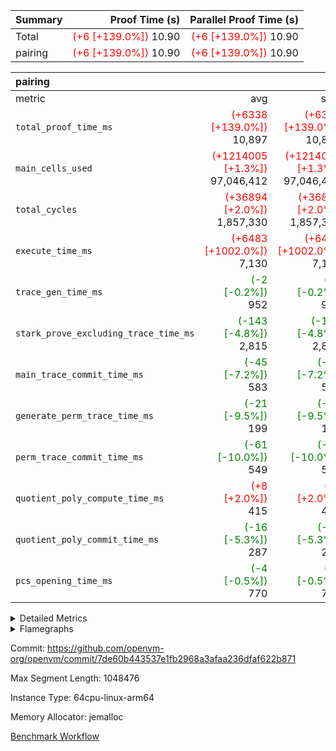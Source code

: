 | Summary | Proof Time (s) | Parallel Proof Time (s) |
|:---|---:|---:|
| Total | <span style='color: red'>(+6 [+139.0%])</span> 10.90 | <span style='color: red'>(+6 [+139.0%])</span> 10.90 |
| pairing | <span style='color: red'>(+6 [+139.0%])</span> 10.90 | <span style='color: red'>(+6 [+139.0%])</span> 10.90 |


| pairing |||||
|:---|---:|---:|---:|---:|
|metric|avg|sum|max|min|
| `total_proof_time_ms ` | <span style='color: red'>(+6338 [+139.0%])</span> 10,897 | <span style='color: red'>(+6338 [+139.0%])</span> 10,897 | <span style='color: red'>(+6338 [+139.0%])</span> 10,897 | <span style='color: red'>(+6338 [+139.0%])</span> 10,897 |
| `main_cells_used     ` | <span style='color: red'>(+1214005 [+1.3%])</span> 97,046,412 | <span style='color: red'>(+1214005 [+1.3%])</span> 97,046,412 | <span style='color: red'>(+1214005 [+1.3%])</span> 97,046,412 | <span style='color: red'>(+1214005 [+1.3%])</span> 97,046,412 |
| `total_cycles        ` | <span style='color: red'>(+36894 [+2.0%])</span> 1,857,330 | <span style='color: red'>(+36894 [+2.0%])</span> 1,857,330 | <span style='color: red'>(+36894 [+2.0%])</span> 1,857,330 | <span style='color: red'>(+36894 [+2.0%])</span> 1,857,330 |
| `execute_time_ms     ` | <span style='color: red'>(+6483 [+1002.0%])</span> 7,130 | <span style='color: red'>(+6483 [+1002.0%])</span> 7,130 | <span style='color: red'>(+6483 [+1002.0%])</span> 7,130 | <span style='color: red'>(+6483 [+1002.0%])</span> 7,130 |
| `trace_gen_time_ms   ` | <span style='color: green'>(-2 [-0.2%])</span> 952 | <span style='color: green'>(-2 [-0.2%])</span> 952 | <span style='color: green'>(-2 [-0.2%])</span> 952 | <span style='color: green'>(-2 [-0.2%])</span> 952 |
| `stark_prove_excluding_trace_time_ms` | <span style='color: green'>(-143 [-4.8%])</span> 2,815 | <span style='color: green'>(-143 [-4.8%])</span> 2,815 | <span style='color: green'>(-143 [-4.8%])</span> 2,815 | <span style='color: green'>(-143 [-4.8%])</span> 2,815 |
| `main_trace_commit_time_ms` | <span style='color: green'>(-45 [-7.2%])</span> 583 | <span style='color: green'>(-45 [-7.2%])</span> 583 | <span style='color: green'>(-45 [-7.2%])</span> 583 | <span style='color: green'>(-45 [-7.2%])</span> 583 |
| `generate_perm_trace_time_ms` | <span style='color: green'>(-21 [-9.5%])</span> 199 | <span style='color: green'>(-21 [-9.5%])</span> 199 | <span style='color: green'>(-21 [-9.5%])</span> 199 | <span style='color: green'>(-21 [-9.5%])</span> 199 |
| `perm_trace_commit_time_ms` | <span style='color: green'>(-61 [-10.0%])</span> 549 | <span style='color: green'>(-61 [-10.0%])</span> 549 | <span style='color: green'>(-61 [-10.0%])</span> 549 | <span style='color: green'>(-61 [-10.0%])</span> 549 |
| `quotient_poly_compute_time_ms` | <span style='color: red'>(+8 [+2.0%])</span> 415 | <span style='color: red'>(+8 [+2.0%])</span> 415 | <span style='color: red'>(+8 [+2.0%])</span> 415 | <span style='color: red'>(+8 [+2.0%])</span> 415 |
| `quotient_poly_commit_time_ms` | <span style='color: green'>(-16 [-5.3%])</span> 287 | <span style='color: green'>(-16 [-5.3%])</span> 287 | <span style='color: green'>(-16 [-5.3%])</span> 287 | <span style='color: green'>(-16 [-5.3%])</span> 287 |
| `pcs_opening_time_ms ` | <span style='color: green'>(-4 [-0.5%])</span> 770 | <span style='color: green'>(-4 [-0.5%])</span> 770 | <span style='color: green'>(-4 [-0.5%])</span> 770 | <span style='color: green'>(-4 [-0.5%])</span> 770 |



<details>
<summary>Detailed Metrics</summary>

| group | num_segments | keygen_time_ms | commit_exe_time_ms |
| --- | --- | --- | --- |
| pairing | 1 | 1,083 | 10 | 

| group | air_name | quotient_deg | interactions | constraints |
| --- | --- | --- | --- | --- |
| pairing | AccessAdapterAir<16> | 2 | 5 | 12 | 
| pairing | AccessAdapterAir<2> | 2 | 5 | 12 | 
| pairing | AccessAdapterAir<32> | 2 | 5 | 12 | 
| pairing | AccessAdapterAir<4> | 2 | 5 | 12 | 
| pairing | AccessAdapterAir<8> | 2 | 5 | 12 | 
| pairing | BitwiseOperationLookupAir<8> | 2 | 2 | 4 | 
| pairing | KeccakVmAir | 2 | 321 | 4,513 | 
| pairing | MemoryMerkleAir<8> | 2 | 4 | 39 | 
| pairing | PersistentBoundaryAir<8> | 2 | 3 | 7 | 
| pairing | PhantomAir | 2 | 3 | 5 | 
| pairing | Poseidon2PeripheryAir<BabyBearParameters>, 1> | 2 | 1 | 286 | 
| pairing | ProgramAir | 1 | 1 | 4 | 
| pairing | RangeTupleCheckerAir<2> | 1 | 1 | 4 | 
| pairing | Rv32HintStoreAir | 2 | 18 | 28 | 
| pairing | VariableRangeCheckerAir | 1 | 1 | 4 | 
| pairing | VmAirWrapper<Rv32BaseAluAdapterAir, BaseAluCoreAir<4, 8> | 2 | 20 | 37 | 
| pairing | VmAirWrapper<Rv32BaseAluAdapterAir, LessThanCoreAir<4, 8> | 2 | 18 | 40 | 
| pairing | VmAirWrapper<Rv32BaseAluAdapterAir, ShiftCoreAir<4, 8> | 2 | 24 | 91 | 
| pairing | VmAirWrapper<Rv32BranchAdapterAir, BranchEqualCoreAir<4> | 2 | 11 | 20 | 
| pairing | VmAirWrapper<Rv32BranchAdapterAir, BranchLessThanCoreAir<4, 8> | 2 | 13 | 35 | 
| pairing | VmAirWrapper<Rv32CondRdWriteAdapterAir, Rv32JalLuiCoreAir> | 2 | 10 | 18 | 
| pairing | VmAirWrapper<Rv32IsEqualModAdapterAir<2, 1, 32, 32>, ModularIsEqualCoreAir<32, 4, 8> | 2 | 25 | 225 | 
| pairing | VmAirWrapper<Rv32JalrAdapterAir, Rv32JalrCoreAir> | 2 | 16 | 20 | 
| pairing | VmAirWrapper<Rv32LoadStoreAdapterAir, LoadSignExtendCoreAir<4, 8> | 2 | 18 | 33 | 
| pairing | VmAirWrapper<Rv32LoadStoreAdapterAir, LoadStoreCoreAir<4> | 2 | 17 | 40 | 
| pairing | VmAirWrapper<Rv32MultAdapterAir, DivRemCoreAir<4, 8> | 2 | 25 | 84 | 
| pairing | VmAirWrapper<Rv32MultAdapterAir, MulHCoreAir<4, 8> | 2 | 24 | 31 | 
| pairing | VmAirWrapper<Rv32MultAdapterAir, MultiplicationCoreAir<4, 8> | 2 | 19 | 19 | 
| pairing | VmAirWrapper<Rv32RdWriteAdapterAir, Rv32AuipcCoreAir> | 2 | 12 | 14 | 
| pairing | VmAirWrapper<Rv32VecHeapAdapterAir<1, 2, 2, 32, 32>, FieldExpressionCoreAir> | 2 | 415 | 480 | 
| pairing | VmAirWrapper<Rv32VecHeapAdapterAir<2, 1, 1, 32, 32>, FieldExpressionCoreAir> | 2 | 158 | 190 | 
| pairing | VmAirWrapper<Rv32VecHeapAdapterAir<2, 2, 2, 32, 32>, FieldExpressionCoreAir> | 2 | 428 | 457 | 
| pairing | VmConnectorAir | 2 | 5 | 11 | 

| group | air_name | dsl_ir | opcode | segment | cells_used |
| --- | --- | --- | --- | --- | --- |
| pairing | <Rv32BaseAluAdapterAir,BaseAluCoreAir<4, 8>> |  | ADD | 0 | 17,143,776 | 
| pairing | <Rv32BaseAluAdapterAir,BaseAluCoreAir<4, 8>> |  | AND | 0 | 4,373,064 | 
| pairing | <Rv32BaseAluAdapterAir,BaseAluCoreAir<4, 8>> |  | OR | 0 | 723,132 | 
| pairing | <Rv32BaseAluAdapterAir,BaseAluCoreAir<4, 8>> |  | SUB | 0 | 68,544 | 
| pairing | <Rv32BaseAluAdapterAir,LessThanCoreAir<4, 8>> |  | SLTU | 0 | 1,448,735 | 
| pairing | <Rv32BaseAluAdapterAir,ShiftCoreAir<4, 8>> |  | SLL | 0 | 79,977 | 
| pairing | <Rv32BaseAluAdapterAir,ShiftCoreAir<4, 8>> |  | SRL | 0 | 4,240 | 
| pairing | <Rv32BranchAdapterAir,BranchEqualCoreAir<4>> |  | BEQ | 0 | 1,504,984 | 
| pairing | <Rv32BranchAdapterAir,BranchEqualCoreAir<4>> |  | BNE | 0 | 2,074,228 | 
| pairing | <Rv32BranchAdapterAir,BranchLessThanCoreAir<4, 8>> |  | BGEU | 0 | 71,616 | 
| pairing | <Rv32BranchAdapterAir,BranchLessThanCoreAir<4, 8>> |  | BLT | 0 | 6,208 | 
| pairing | <Rv32BranchAdapterAir,BranchLessThanCoreAir<4, 8>> |  | BLTU | 0 | 3,805,952 | 
| pairing | <Rv32CondRdWriteAdapterAir,Rv32JalLuiCoreAir> |  | JAL | 0 | 18,054 | 
| pairing | <Rv32CondRdWriteAdapterAir,Rv32JalLuiCoreAir> |  | LUI | 0 | 76,896 | 
| pairing | <Rv32IsEqualModAdapterAir<2, 1, 32, 32>,ModularIsEqualCoreAir<32, 4, 8>> |  | IS_EQ | 0 | 2,822 | 
| pairing | <Rv32IsEqualModAdapterAir<2, 1, 32, 32>,ModularIsEqualCoreAir<32, 4, 8>> |  | SETUP_ISEQ | 0 | 166 | 
| pairing | <Rv32JalrAdapterAir,Rv32JalrCoreAir> |  | JALR | 0 | 1,181,852 | 
| pairing | <Rv32LoadStoreAdapterAir,LoadStoreCoreAir<4>> |  | LOADBU | 0 | 62,320 | 
| pairing | <Rv32LoadStoreAdapterAir,LoadStoreCoreAir<4>> |  | LOADW | 0 | 17,651,402 | 
| pairing | <Rv32LoadStoreAdapterAir,LoadStoreCoreAir<4>> |  | STOREB | 0 | 115,292 | 
| pairing | <Rv32LoadStoreAdapterAir,LoadStoreCoreAir<4>> |  | STOREW | 0 | 17,147,963 | 
| pairing | <Rv32MultAdapterAir,MulHCoreAir<4, 8>> |  | MULHU | 0 | 6,084 | 
| pairing | <Rv32MultAdapterAir,MultiplicationCoreAir<4, 8>> |  | MUL | 0 | 12,772 | 
| pairing | <Rv32RdWriteAdapterAir,Rv32AuipcCoreAir> |  | AUIPC | 0 | 422,120 | 
| pairing | <Rv32VecHeapAdapterAir<2, 1, 1, 32, 32>,FieldExpressionCoreAir> |  | ModularAddSub | 0 | 7,363 | 
| pairing | <Rv32VecHeapAdapterAir<2, 1, 1, 32, 32>,FieldExpressionCoreAir> |  | ModularMulDiv | 0 | 189,097 | 
| pairing | <Rv32VecHeapAdapterAir<2, 2, 2, 32, 32>,FieldExpressionCoreAir> |  | Fp2AddSub | 0 | 2,387,061 | 
| pairing | <Rv32VecHeapAdapterAir<2, 2, 2, 32, 32>,FieldExpressionCoreAir> |  | Fp2MulDiv | 0 | 4,161,878 | 
| pairing | PhantomAir |  | PHANTOM | 0 | 6 | 
| pairing | Rv32HintStoreAir |  | HINT_BUFFER | 0 | 6,144 | 

| group | air_name | segment | rows | prep_cols | perm_cols | main_cols | cells |
| --- | --- | --- | --- | --- | --- | --- | --- |
| pairing | AccessAdapterAir<16> | 0 | 262,144 |  | 16 | 25 | 10,747,904 | 
| pairing | AccessAdapterAir<32> | 0 | 131,072 |  | 16 | 41 | 7,471,104 | 
| pairing | AccessAdapterAir<4> | 0 | 64 |  | 16 | 13 | 1,856 | 
| pairing | AccessAdapterAir<8> | 0 | 524,288 |  | 16 | 17 | 17,301,504 | 
| pairing | BitwiseOperationLookupAir<8> | 0 | 65,536 | 3 | 8 | 2 | 655,360 | 
| pairing | KeccakVmAir | 0 | 1 |  | 1,056 | 3,163 | 4,219 | 
| pairing | MemoryMerkleAir<8> | 0 | 32,768 |  | 16 | 32 | 1,572,864 | 
| pairing | PersistentBoundaryAir<8> | 0 | 32,768 |  | 12 | 20 | 1,048,576 | 
| pairing | PhantomAir | 0 | 1 |  | 12 | 6 | 18 | 
| pairing | Poseidon2PeripheryAir<BabyBearParameters>, 1> | 0 | 32,768 |  | 8 | 300 | 10,092,544 | 
| pairing | ProgramAir | 0 | 32,768 |  | 8 | 10 | 589,824 | 
| pairing | RangeTupleCheckerAir<2> | 0 | 524,288 | 2 | 8 | 1 | 4,718,592 | 
| pairing | Rv32HintStoreAir | 0 | 256 |  | 44 | 32 | 19,456 | 
| pairing | VariableRangeCheckerAir | 0 | 262,144 | 2 | 8 | 1 | 2,359,296 | 
| pairing | VmAirWrapper<Rv32BaseAluAdapterAir, BaseAluCoreAir<4, 8> | 0 | 1,048,576 |  | 52 | 36 | 92,274,688 | 
| pairing | VmAirWrapper<Rv32BaseAluAdapterAir, LessThanCoreAir<4, 8> | 0 | 65,536 |  | 40 | 37 | 5,046,272 | 
| pairing | VmAirWrapper<Rv32BaseAluAdapterAir, ShiftCoreAir<4, 8> | 0 | 2,048 |  | 52 | 53 | 215,040 | 
| pairing | VmAirWrapper<Rv32BranchAdapterAir, BranchEqualCoreAir<4> | 0 | 262,144 |  | 28 | 26 | 14,155,776 | 
| pairing | VmAirWrapper<Rv32BranchAdapterAir, BranchLessThanCoreAir<4, 8> | 0 | 131,072 |  | 32 | 32 | 8,388,608 | 
| pairing | VmAirWrapper<Rv32CondRdWriteAdapterAir, Rv32JalLuiCoreAir> | 0 | 8,192 |  | 28 | 18 | 376,832 | 
| pairing | VmAirWrapper<Rv32IsEqualModAdapterAir<2, 1, 32, 32>, ModularIsEqualCoreAir<32, 4, 8> | 0 | 32 |  | 56 | 166 | 7,104 | 
| pairing | VmAirWrapper<Rv32JalrAdapterAir, Rv32JalrCoreAir> | 0 | 65,536 |  | 36 | 28 | 4,194,304 | 
| pairing | VmAirWrapper<Rv32LoadStoreAdapterAir, LoadStoreCoreAir<4> | 0 | 1,048,576 |  | 52 | 41 | 97,517,568 | 
| pairing | VmAirWrapper<Rv32MultAdapterAir, MulHCoreAir<4, 8> | 0 | 256 |  | 72 | 39 | 28,416 | 
| pairing | VmAirWrapper<Rv32MultAdapterAir, MultiplicationCoreAir<4, 8> | 0 | 512 |  | 52 | 31 | 42,496 | 
| pairing | VmAirWrapper<Rv32RdWriteAdapterAir, Rv32AuipcCoreAir> | 0 | 32,768 |  | 28 | 20 | 1,572,864 | 
| pairing | VmAirWrapper<Rv32VecHeapAdapterAir<2, 1, 1, 32, 32>, FieldExpressionCoreAir> | 0 | 1,024 |  | 320 | 263 | 596,992 | 
| pairing | VmAirWrapper<Rv32VecHeapAdapterAir<2, 2, 2, 32, 32>, FieldExpressionCoreAir> | 0 | 16,384 |  | 604 | 497 | 18,038,784 | 
| pairing | VmConnectorAir | 0 | 2 | 1 | 16 | 5 | 42 | 

| group | chip_name | segment | rows_used |
| --- | --- | --- | --- |
| pairing | <Rv32BaseAluAdapterAir,BaseAluCoreAir<4, 8>> | 0 | 619,681 | 
| pairing | <Rv32BaseAluAdapterAir,LessThanCoreAir<4, 8>> | 0 | 39,155 | 
| pairing | <Rv32BaseAluAdapterAir,ShiftCoreAir<4, 8>> | 0 | 1,589 | 
| pairing | <Rv32BranchAdapterAir,BranchEqualCoreAir<4>> | 0 | 137,662 | 
| pairing | <Rv32BranchAdapterAir,BranchLessThanCoreAir<4, 8>> | 0 | 121,368 | 
| pairing | <Rv32CondRdWriteAdapterAir,Rv32JalLuiCoreAir> | 0 | 5,275 | 
| pairing | <Rv32IsEqualModAdapterAir<2, 1, 32, 32>,ModularIsEqualCoreAir<32, 4, 8>> | 0 | 18 | 
| pairing | <Rv32JalrAdapterAir,Rv32JalrCoreAir> | 0 | 42,209 | 
| pairing | <Rv32LoadStoreAdapterAir,LoadStoreCoreAir<4>> | 0 | 853,097 | 
| pairing | <Rv32MultAdapterAir,MulHCoreAir<4, 8>> | 0 | 156 | 
| pairing | <Rv32MultAdapterAir,MultiplicationCoreAir<4, 8>> | 0 | 412 | 
| pairing | <Rv32RdWriteAdapterAir,Rv32AuipcCoreAir> | 0 | 21,107 | 
| pairing | <Rv32VecHeapAdapterAir<2, 1, 1, 32, 32>,FieldExpressionCoreAir> | 0 | 719 | 
| pairing | <Rv32VecHeapAdapterAir<2, 2, 2, 32, 32>,FieldExpressionCoreAir> | 0 | 8,374 | 
| pairing | AccessAdapter<16> | 0 | 194,328 | 
| pairing | AccessAdapter<32> | 0 | 97,184 | 
| pairing | AccessAdapter<4> | 0 | 34 | 
| pairing | AccessAdapter<8> | 0 | 392,946 | 
| pairing | Arc<BabyBearParameters>, 1> | 0 | 18,666 | 
| pairing | BitwiseOperationLookupAir<8> | 0 | 65,536 | 
| pairing | Boundary | 0 | 21,522 | 
| pairing | Merkle | 0 | 23,098 | 
| pairing | PhantomAir | 0 | 1 | 
| pairing | ProgramChip | 0 | 22,309 | 
| pairing | RangeTupleCheckerAir<2> | 0 | 524,288 | 
| pairing | Rv32HintStoreAir | 0 | 192 | 
| pairing | VariableRangeCheckerAir | 0 | 262,144 | 
| pairing | VmConnectorAir | 0 | 2 | 

| group | dsl_ir | opcode | segment | frequency |
| --- | --- | --- | --- | --- |
| pairing |  | ADD | 0 | 476,216 | 
| pairing |  | AND | 0 | 121,474 | 
| pairing |  | AUIPC | 0 | 21,107 | 
| pairing |  | BEQ | 0 | 57,884 | 
| pairing |  | BGEU | 0 | 2,238 | 
| pairing |  | BLT | 0 | 194 | 
| pairing |  | BLTU | 0 | 118,936 | 
| pairing |  | BNE | 0 | 79,778 | 
| pairing |  | Fp2AddSub | 0 | 6,469 | 
| pairing |  | Fp2MulDiv | 0 | 8,374 | 
| pairing |  | HINT_BUFFER | 0 | 1 | 
| pairing |  | IS_EQ | 0 | 17 | 
| pairing |  | JAL | 0 | 1,003 | 
| pairing |  | JALR | 0 | 42,209 | 
| pairing |  | LOADBU | 0 | 1,520 | 
| pairing |  | LOADW | 0 | 430,522 | 
| pairing |  | LUI | 0 | 4,272 | 
| pairing |  | MUL | 0 | 412 | 
| pairing |  | MULHU | 0 | 156 | 
| pairing |  | ModularAddSub | 0 | 37 | 
| pairing |  | ModularMulDiv | 0 | 719 | 
| pairing |  | OR | 0 | 20,087 | 
| pairing |  | PHANTOM | 0 | 1 | 
| pairing |  | SETUP_ISEQ | 0 | 1 | 
| pairing |  | SLL | 0 | 1,509 | 
| pairing |  | SLTU | 0 | 39,155 | 
| pairing |  | SRL | 0 | 80 | 
| pairing |  | STOREB | 0 | 2,812 | 
| pairing |  | STOREW | 0 | 418,243 | 
| pairing |  | SUB | 0 | 1,904 | 

| group | segment | trace_gen_time_ms | total_proof_time_ms | total_cycles | total_cells | stark_prove_excluding_trace_time_ms | quotient_poly_compute_time_ms | quotient_poly_commit_time_ms | perm_trace_commit_time_ms | pcs_opening_time_ms | main_trace_commit_time_ms | main_cells_used | generate_perm_trace_time_ms | execute_time_ms |
| --- | --- | --- | --- | --- | --- | --- | --- | --- | --- | --- | --- | --- | --- | --- |
| pairing | 0 | 952 | 10,897 | 1,857,330 | 304,937,591 | 2,815 | 415 | 287 | 549 | 770 | 583 | 97,046,412 | 199 | 7,130 | 

| group | segment | trace_height_constraint | weighted_sum | threshold |
| --- | --- | --- | --- | --- |
| pairing | 0 | 0 | 5,382,344 | 2,013,265,921 | 
| pairing | 0 | 1 | 18,152,794 | 2,013,265,921 | 
| pairing | 0 | 2 | 2,691,172 | 2,013,265,921 | 
| pairing | 0 | 3 | 25,000,286 | 2,013,265,921 | 
| pairing | 0 | 4 | 131,072 | 2,013,265,921 | 
| pairing | 0 | 5 | 65,536 | 2,013,265,921 | 
| pairing | 0 | 6 | 6,016,330 | 2,013,265,921 | 
| pairing | 0 | 7 | 4,096 | 2,013,265,921 | 
| pairing | 0 | 8 | 58,426,670 | 2,013,265,921 | 

</details>


<details>
<summary>Flamegraphs</summary>

[![](https://openvm-public-data-sandbox-us-east-1.s3.us-east-1.amazonaws.com/benchmark/github/flamegraphs/pairing-7de60b443537e1fb2968a3afaa236dfaf622b871/pairing-pairing.dsl_ir.opcode.air_name.cells_used.reverse.svg)](https://openvm-public-data-sandbox-us-east-1.s3.us-east-1.amazonaws.com/benchmark/github/flamegraphs/pairing-7de60b443537e1fb2968a3afaa236dfaf622b871/pairing-pairing.dsl_ir.opcode.air_name.cells_used.reverse.svg)
[![](https://openvm-public-data-sandbox-us-east-1.s3.us-east-1.amazonaws.com/benchmark/github/flamegraphs/pairing-7de60b443537e1fb2968a3afaa236dfaf622b871/pairing-pairing.dsl_ir.opcode.air_name.cells_used.svg)](https://openvm-public-data-sandbox-us-east-1.s3.us-east-1.amazonaws.com/benchmark/github/flamegraphs/pairing-7de60b443537e1fb2968a3afaa236dfaf622b871/pairing-pairing.dsl_ir.opcode.air_name.cells_used.svg)
[![](https://openvm-public-data-sandbox-us-east-1.s3.us-east-1.amazonaws.com/benchmark/github/flamegraphs/pairing-7de60b443537e1fb2968a3afaa236dfaf622b871/pairing-pairing.dsl_ir.opcode.frequency.reverse.svg)](https://openvm-public-data-sandbox-us-east-1.s3.us-east-1.amazonaws.com/benchmark/github/flamegraphs/pairing-7de60b443537e1fb2968a3afaa236dfaf622b871/pairing-pairing.dsl_ir.opcode.frequency.reverse.svg)
[![](https://openvm-public-data-sandbox-us-east-1.s3.us-east-1.amazonaws.com/benchmark/github/flamegraphs/pairing-7de60b443537e1fb2968a3afaa236dfaf622b871/pairing-pairing.dsl_ir.opcode.frequency.svg)](https://openvm-public-data-sandbox-us-east-1.s3.us-east-1.amazonaws.com/benchmark/github/flamegraphs/pairing-7de60b443537e1fb2968a3afaa236dfaf622b871/pairing-pairing.dsl_ir.opcode.frequency.svg)

</details>

Commit: https://github.com/openvm-org/openvm/commit/7de60b443537e1fb2968a3afaa236dfaf622b871

Max Segment Length: 1048476

Instance Type: 64cpu-linux-arm64

Memory Allocator: jemalloc

[Benchmark Workflow](https://github.com/openvm-org/openvm/actions/runs/15240460956)
